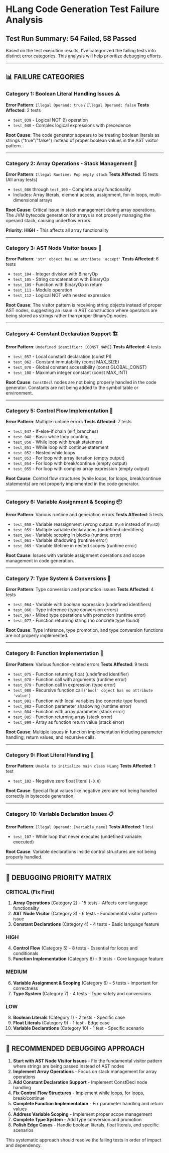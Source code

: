 # HLang Code Generation Test Failure Analysis
## Test Run Summary: 54 Failed, 58 Passed

Based on the test execution results, I've categorized the failing tests into distinct error categories. This analysis will help prioritize debugging efforts.

---

## 📊 **FAILURE CATEGORIES**

### **Category 1: Boolean Literal Handling Issues** ⚠️
**Error Pattern**: `Illegal Operand: true` / `Illegal Operand: false`
**Tests Affected**: 2 tests
- `test_039` - Logical NOT (!) operation
- `test_040` - Complex logical expressions with precedence

**Root Cause**: The code generator appears to be treating boolean literals as strings ("true"/"false") instead of proper boolean values in the AST visitor pattern.

---

### **Category 2: Array Operations - Stack Management** 🚨 
**Error Pattern**: `Illegal Runtime: Pop empty stack`
**Tests Affected**: 15 tests (All array tests)
- `test_086` through `test_100` - Complete array functionality
- Includes: Array literals, element access, assignment, for-in loops, multi-dimensional arrays

**Root Cause**: Critical issue in stack management during array operations. The JVM bytecode generation for arrays is not properly managing the operand stack, causing underflow errors.

**Priority**: **HIGH** - This affects all array functionality

---

### **Category 3: AST Node Visitor Issues** 🔧
**Error Pattern**: `'str' object has no attribute 'accept'`
**Tests Affected**: 6 tests
- `test_104` - Integer division with BinaryOp
- `test_105` - String concatenation with BinaryOp  
- `test_109` - Function with BinaryOp in return
- `test_111` - Modulo operation
- `test_112` - Logical NOT with nested expression

**Root Cause**: The visitor pattern is receiving string objects instead of proper AST nodes, suggesting an issue in AST construction where operators are being stored as strings rather than proper BinaryOp nodes.

---

### **Category 4: Constant Declaration Support** 🏗️
**Error Pattern**: `Undefined identifier: [CONST_NAME]`
**Tests Affected**: 4 tests
- `test_057` - Local constant declaration (const PI)
- `test_062` - Constant immutability (const MAX_SIZE)
- `test_070` - Global constant accessibility (const GLOBAL_CONST)
- `test_108` - Maximum integer constant (const MAX_INT)

**Root Cause**: `ConstDecl` nodes are not being properly handled in the code generator. Constants are not being added to the symbol table or environment.

---

### **Category 5: Control Flow Implementation** 🔄
**Error Pattern**: Multiple runtime errors
**Tests Affected**: 7 tests
- `test_047` - If-else-if chain (elif_branches) 
- `test_048` - Basic while loop counting
- `test_050` - While loop with break statement
- `test_051` - While loop with continue statement
- `test_052` - Nested while loops
- `test_053` - For loop with array iteration (empty output)
- `test_054` - For loop with break/continue (empty output)
- `test_055` - For loop with complex array expression (empty output)

**Root Cause**: Control flow structures (while loops, for loops, break/continue statements) are not properly implemented in the code generator.

---

### **Category 6: Variable Assignment & Scoping** 📦
**Error Pattern**: Various runtime and generation errors
**Tests Affected**: 5 tests
- `test_058` - Variable reassignment (wrong output: `0\n0` instead of `0\n42`)
- `test_059` - Multiple variable declarations (undefined identifiers)
- `test_060` - Variable scoping in blocks (runtime error)
- `test_061` - Variable shadowing (runtime error)  
- `test_069` - Variable lifetime in nested scopes (runtime error)

**Root Cause**: Issues with variable assignment operations and scope management in code generation.

---

### **Category 7: Type System & Conversions** 🔄
**Error Pattern**: Type conversion and promotion issues
**Tests Affected**: 4 tests
- `test_064` - Variable with boolean expression (undefined identifiers)
- `test_066` - Type inference (type conversion errors)
- `test_067` - Mixed type operations with promotion (runtime error)
- `test_077` - Function returning string (no concrete type found)

**Root Cause**: Type inference, type promotion, and type conversion functions are not properly implemented.

---

### **Category 8: Function Implementation** 🎯
**Error Pattern**: Various function-related errors
**Tests Affected**: 9 tests
- `test_075` - Function returning float (undefined identifier)
- `test_078` - Function call with arguments (runtime error)
- `test_079` - Function call in expression (type error)
- `test_080` - Recursive function call (`'bool' object has no attribute 'value'`)
- `test_081` - Function with local variables (no concrete type found)
- `test_082` - Function parameter shadowing (runtime error)
- `test_084` - Function with array parameter (stack error)
- `test_085` - Function returning array (stack error)
- `test_099` - Array as function return value (stack error)

**Root Cause**: Multiple issues in function implementation including parameter handling, return values, and recursive calls.

---

### **Category 9: Float Literal Handling** 💫
**Error Pattern**: `Unable to initialize main class HLang`
**Tests Affected**: 1 test
- `test_102` - Negative zero float literal (`-0.0`)

**Root Cause**: Special float values like negative zero are not being handled correctly in bytecode generation.

---

### **Category 10: Variable Declaration Issues** 📋
**Error Pattern**: `Illegal Operand: [variable_name]`
**Tests Affected**: 1 test
- `test_107` - While loop that never executes (undefined variable: executed)

**Root Cause**: Variable declarations inside control structures are not being properly handled.

---

## 🎯 **DEBUGGING PRIORITY MATRIX**

### **CRITICAL (Fix First)**
1. **Array Operations** (Category 2) - 15 tests - Affects core language functionality
2. **AST Node Visitor** (Category 3) - 6 tests - Fundamental visitor pattern issue
3. **Constant Declarations** (Category 4) - 4 tests - Basic language feature

### **HIGH**
4. **Control Flow** (Category 5) - 8 tests - Essential for loops and conditionals
5. **Function Implementation** (Category 8) - 9 tests - Core language feature

### **MEDIUM**
6. **Variable Assignment & Scoping** (Category 6) - 5 tests - Important for correctness
7. **Type System** (Category 7) - 4 tests - Type safety and conversions

### **LOW**
8. **Boolean Literals** (Category 1) - 2 tests - Specific case
9. **Float Literals** (Category 9) - 1 test - Edge case
10. **Variable Declarations** (Category 10) - 1 test - Specific scenario

---

## 🔧 **RECOMMENDED DEBUGGING APPROACH**

1. **Start with AST Node Visitor Issues** - Fix the fundamental visitor pattern where strings are being passed instead of AST nodes
2. **Implement Array Operations** - Focus on stack management for array operations
3. **Add Constant Declaration Support** - Implement ConstDecl node handling
4. **Fix Control Flow Structures** - Implement while loops, for loops, break/continue
5. **Complete Function Implementation** - Fix parameter handling and return values
6. **Address Variable Scoping** - Implement proper scope management
7. **Complete Type System** - Add type conversion and promotion
8. **Polish Edge Cases** - Handle boolean literals, float literals, and specific scenarios

This systematic approach should resolve the failing tests in order of impact and dependency.
